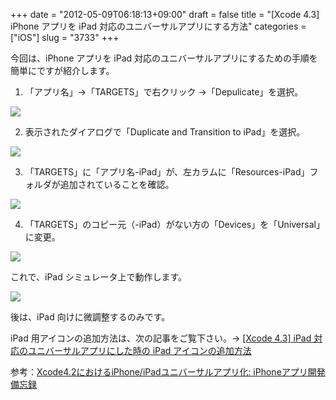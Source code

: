 +++
date = "2012-05-09T06:18:13+09:00"
draft = false
title = "[Xcode 4.3] iPhone アプリを iPad 対応のユニバーサルアプリにする方法"
categories = ["iOS"]
slug = "3733"
+++

今回は、iPhone アプリを iPad 対応のユニバーサルアプリにするための手順を簡単にですが紹介します。

1. 「アプリ名」→「TARGETS」で右クリック →「Depulicate」を選択。

![](/images/2012/05/3733_1.png)

2. 表示されたダイアログで「Duplicate and Transition to iPad」を選択。

![](/images/2012/05/3733_2.png)

3. 「TARGETS」に「アプリ名-iPad」が、左カラムに「Resources-iPad」フォルダが追加されていることを確認。

![](/images/2012/05/3733_3.png)

4. 「TARGETS」のコピー元（-iPad）がない方の「Devices」を「Universal」に変更。

![](/images/2012/05/3733_4.png)

これで、iPad シミュレータ上で動作します。

![](/images/2012/05/3733_5.png)

後は、iPad 向けに微調整するのみです。

iPad 用アイコンの追加方法は、次の記事をご覧下さい。→ [[Xcode 4.3] iPad 対応のユニバーサルアプリにした時の iPad アイコンの追加方法](http://rakuishi.com/iossdk/3738/)

参考：[Xcode4.2におけるiPhone/iPadユニバーサルアプリ化: iPhoneアプリ開発備忘録](http://iphone-app-developer.seesaa.net/article/235646213.html)
